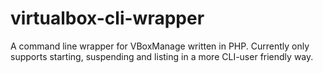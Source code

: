 # virtualbox-cli-wrapper
A command line wrapper for VBoxManage written in PHP. Currently only supports starting, suspending and listing in a more CLI-user friendly way.
